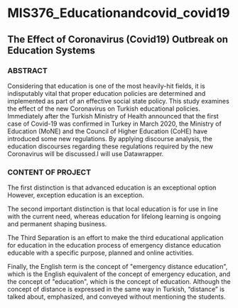 # MIS376_Educationandcovid_covid19


## The Effect of Coronavirus (Covid19) Outbreak on Education Systems

### ABSTRACT
Considering that education is one of the most heavily-hit
fields, it is indisputably vital that proper education policies are determined and implemented as part of an effective social state policy. This
study examines the effect of the new Coronavirus on Turkish educational policies. Immediately after the Turkish Ministry of Health announced
that the first case of Covid-19 was confirmed in Turkey in March 2020,
the Ministry of Education (MoNE) and the Council of Higher Education
(CoHE) have introduced some new regulations. By applying discourse
analysis, the education discourses regarding these regulations required by
the new Coronavirus will be discussed.I will use Datawrapper.

### CONTENT OF PROJECT 
The first distinction is that advanced education is an exceptional option However, exception education is an exception.

The second important distinction is that local education is for use in line with the current need, whereas education for lifelong learning is ongoing and permanent shaping business.

The Third Separation is an effort to make the third educational application for education in the education process of emergency distance education educable with a specific purpose, planned and online activities.

Finally, the English term is the concept of "emergency distance education", which is the English equivalent of the concept of emergency education, and the concept of "education", which is the concept of education. Although the concept of distance is expressed in the same way in Turkish, “distance” is talked about, emphasized, and conveyed without mentioning the students.


